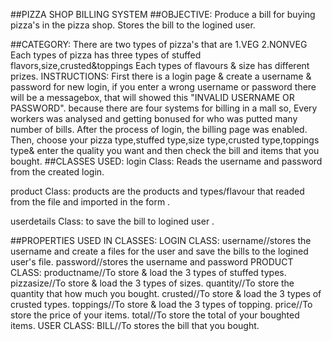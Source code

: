 ##PIZZA SHOP BILLING SYSTEM
##OBJECTIVE:
Produce a bill for buying pizza's in the pizza shop.
Stores the bill to the logined user.

##CATEGORY:
There are two types of pizza's that are 1.VEG 2.NONVEG
Each types of pizza has three types of stuffed flavors,size,crusted&toppings
Each types of flavours & size has different prizes.
INSTRUCTIONS:
First there is a login page & create a username & password for new login,
if you enter a wrong username or password there will be a messagebox,
that will showed this "INVALID USERNAME OR PASSWORD".
because there are four systems for billing  in a mall so,
Every workers was analysed and getting bonused for who was putted many number of bills.
After the process of login, the billing page was enabled.
Then, choose your pizza type,stuffed type,size type,crusted type,toppings type&
enter the quality you want and then check the bill and items that you bought.
##CLASSES USED:
login Class: Reads the username and password from the created login.

product Class: products are the products and types/flavour that readed from the
file and imported in the form .

userdetails Class: to save the bill to logined user .

##PROPERTIES USED IN CLASSES:
LOGIN CLASS:
username//stores the username and create a files for the user 
and save the bills to the logined user's file.
password//stores the username and password
PRODUCT CLASS:
productname//To store & load the 3 types of stuffed types.
pizzasize//To store & load the 3 types of sizes.
quantity//To store the quantity that how much you bought.
crusted//To store & load the 3 types of crusted types.
toppings//To store & load the 3 types of topping.
price//To store the price of your items.
total//To store the total of your boughted items.
USER CLASS:
BILL//To stores the bill that you bought.

